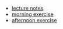 * [lecture notes](notes.md)
* [morning exercise](morning_exercise.md)
* [afternoon exercise](afternoon_exercise.md)
